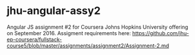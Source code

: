 # jhu-angular-assy2
Angular JS assignment #2 for Coursera Johns Hopkins University offering on September 2016.
Assigment requirements here: https://github.com/jhu-ep-coursera/fullstack-course5/blob/master/assignments/assignment2/Assignment-2.md
